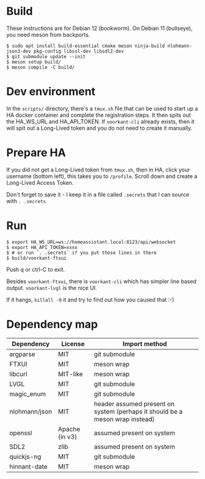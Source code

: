 # Build

These instructions are for Debian 12 (bookworm).
On Debian 11 (bullseye), you need meson from backports.

```
$ sudo apt install build-essential cmake meson ninja-build nlohmann-json3-dev pkg-config libssl-dev libsdl2-dev
$ git submodule update --init
$ meson setup build/
$ meson compile -C build/
```

# Dev environment

In the `scripts/` directory, there's a `tmux.sh` file that can be used to start up a HA docker container and complete the registration steps.
It then spits out the HA_WS_URL and HA_API_TOKEN.
If `voorkant-cli` already exists, then it will spit out a Long-Lived token and you do not need to create it manually.

# Prepare HA

If you did not get a Long-Lived token from `tmux.sh`, then in HA, click your username (bottom left), this takes you to `/profile`.
Scroll down and create a Long-Lived Access Token.

Don't forget to save it - I keep it in a file called `.secrets` that I can source with `. .secrets`

# Run

```
$ export HA_WS_URL=ws://homeassistant.local:8123/api/websocket
$ export HA_API_TOKEN=xxxx
$ # or run `. .secrets` if you put those lines in there
$ build/voorkant-ftxui
```

Push q or ctrl-C to exit.

Besides `voorkant-ftxui`, there is `voorkant-cli` which has simpler line based output.
`voorkant-lvgl` is the nice UI.

If it hangs, `killall -9` it and try to find out how you caused that :-)

# Dependency map

| Dependency    | License        | Import method                                                                |
| ------------- | -------------- | ---------------------------------------------------------------------------- |
| argparse      | MIT            | git submodule                                                                |
| FTXUI         | MIT            | meson wrap                                                                   |
| libcurl       | MIT-like       | meson wrap                                                                   |
| LVGL          | MIT            | git submodule                                                                |
| magic_enum    | MIT            | git submodule                                                                |
| nlohmann/json | MIT            | header assumed present on system (perhaps it should be a meson wrap instead) |
| openssl       | Apache (in v3) | assumed present on system                                                    |
| SDL2          | zlib           | assumed present on system                                                    |
| quickjs-ng    | MIT            | git submodule                                                                |
| hinnant-date  | MIT            | meson wrap                                                                   |
